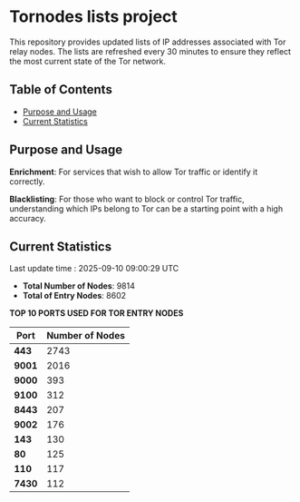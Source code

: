 # Tornodes lists project

This repository provides updated lists of IP addresses associated with Tor relay nodes. The lists are refreshed every 30 minutes to ensure they reflect the most current state of the Tor network.

## Table of Contents

- [Purpose and Usage](#purpose-and-usage)
- [Current Statistics](#current-statistics)


## Purpose and Usage

**Enrichment**: For services that wish to allow Tor traffic or identify it correctly.

**Blacklisting**: For those who want to block or control Tor traffic, understanding which IPs belong to Tor can be a starting point with a high accuracy.

## Current Statistics

Last update time : 2025-09-10 09:00:29 UTC

- **Total Number of Nodes**: 9814
- **Total of Entry Nodes**: 8602

**TOP 10 PORTS USED FOR TOR ENTRY NODES**

| **Port** | **Number of Nodes** |
|------|-----------------|
| **443**   | 2743  |
| **9001**   | 2016  |
| **9000**   | 393  |
| **9100**   | 312  |
| **8443**   | 207  |
| **9002**   | 176  |
| **143**   | 130  |
| **80**   | 125  |
| **110**   | 117  |
| **7430**   | 112  |

